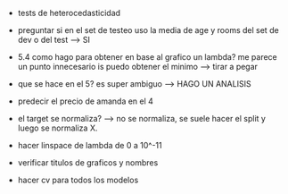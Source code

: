 

- tests de heterocedasticidad


- preguntar si en el set de testeo uso la media de age y rooms del set de dev o del test --> SI 

- 5.4 como hago para obtener en base al grafico un lambda? me parece un punto innecesario is puedo obtener el minimo --> tirar a pegar
- que se hace en el 5? es super ambiguo --> HAGO UN ANALISIS  

- predecir el precio de amanda en el 4


- el target se normaliza? --> no se normaliza, se suele hacer el split y luego se normaliza X. 


- hacer linspace de lambda de 0 a 10^-11 

- verificar titulos de graficos y nombres

- hacer cv para todos los modelos